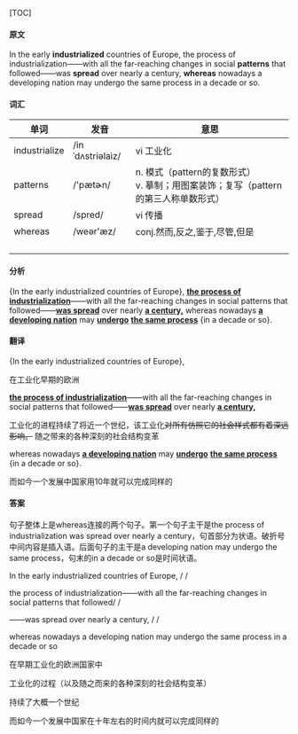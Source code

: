 [TOC]

#### 原文

In the early **industrialized** countries of Europe, the process of industrialization——with all the far-reaching changes in social **patterns** that followed——was **spread** over nearly a century, **whereas** nowadays a developing nation may undergo the same process in a decade or so.

#### 词汇

| 单词          | 发音             | 意思                                                         |
| ------------- | ---------------- | ------------------------------------------------------------ |
| industrialize | /inˈdʌstriəlaiz/ | vi 工业化                                                    |
| patterns      | /'pætɚn/         | n. 模式（pattern的复数形式）<br/>v. 摹制；用图案装饰；复写（pattern的第三人称单数形式） |
| spread        | /spred/          | vi 传播                                                      |
| whereas       | /weər'æz/        | conj.然而,反之,鉴于,尽管,但是                                |
|               |                  |                                                              |
|               |                  |                                                              |
|               |                  |                                                              |
|               |                  |                                                              |

 #### 分析

{In the early industrialized countries of Europe}, <u>**the process of industrialization**</u>——with all the far-reaching changes in social patterns that followed——**<u>was spread</u>** over nearly **<u>a century,</u>** whereas nowadays **<u>a developing nation</u>** may **<u>undergo</u>** **<u>the same process</u>** {in a decade or so}.



#### 翻译



{In the early industrialized countries of Europe}, 

在工业化早期的欧洲

<u>**the process of industrialization**</u>——with all the far-reaching changes in social patterns that followed——**<u>was spread</u>** over nearly **<u>a century,</u>** 

工业化的进程持续了将近一个世纪，该工业化~~对所有仿照它的社会样式都有着深远影响。~~ 随之带来的各种深刻的社会结构变革

whereas nowadays **<u>a developing nation</u>** may **<u>undergo</u>** **<u>the same process</u>** {in a decade or so}.

而如今一个发展中国家用10年就可以完成同样的

#### 答案

句子整体上是whereas连接的两个句子。第一个句子主干是the process of industrialization was spread over nearly a century，句首部分为状语。破折号中间内容是插入语。后面句子的主干是a developing nation may undergo the same process，句末的in a decade or so是时间状语。

In the early industrialized countries of Europe, / / 

the process of industrialization——with all the far-reaching changes in social patterns that followed/ / 

——was spread over nearly a century, / / 

whereas nowadays a developing nation may undergo the same process in a decade or so

在早期工业化的欧洲国家中

工业化的过程（以及随之而来的各种深刻的社会结构变革）

持续了大概一个世纪

而如今一个发展中国家在十年左右的时间内就可以完成同样的